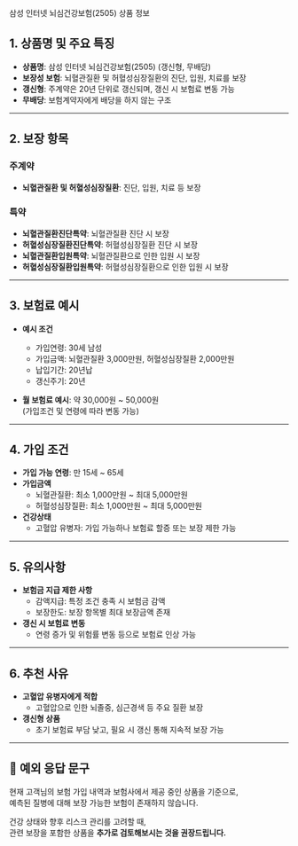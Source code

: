 삼성 인터넷 뇌심건강보험(2505) 상품 정보

## 1. 상품명 및 주요 특징

- **상품명**: 삼성 인터넷 뇌심건강보험(2505) (갱신형, 무배당)
- **보장성 보험**: 뇌혈관질환 및 허혈성심장질환의 진단, 입원, 치료를 보장
- **갱신형**: 주계약은 20년 단위로 갱신되며, 갱신 시 보험료 변동 가능
- **무배당**: 보험계약자에게 배당을 하지 않는 구조

---

## 2. 보장 항목

### 주계약

- **뇌혈관질환 및 허혈성심장질환**: 진단, 입원, 치료 등 보장

### 특약

- **뇌혈관질환진단특약**: 뇌혈관질환 진단 시 보장
- **허혈성심장질환진단특약**: 허혈성심장질환 진단 시 보장
- **뇌혈관질환입원특약**: 뇌혈관질환으로 인한 입원 시 보장
- **허혈성심장질환입원특약**: 허혈성심장질환으로 인한 입원 시 보장

---

## 3. 보험료 예시

- **예시 조건**

  - 가입연령: 30세 남성
  - 가입금액: 뇌혈관질환 3,000만원, 허혈성심장질환 2,000만원
  - 납입기간: 20년납
  - 갱신주기: 20년

- **월 보험료 예시**: 약 30,000원 ~ 50,000원  
  (가입조건 및 연령에 따라 변동 가능)

---

## 4. 가입 조건

- **가입 가능 연령**: 만 15세 ~ 65세
- **가입금액**
  - 뇌혈관질환: 최소 1,000만원 ~ 최대 5,000만원
  - 허혈성심장질환: 최소 1,000만원 ~ 최대 5,000만원
- **건강상태**
  - 고혈압 유병자: 가입 가능하나 보험료 할증 또는 보장 제한 가능

---

## 5. 유의사항

- **보험금 지급 제한 사항**
  - 감액지급: 특정 조건 충족 시 보험금 감액
  - 보장한도: 보장 항목별 최대 보장금액 존재
- **갱신 시 보험료 변동**
  - 연령 증가 및 위험률 변동 등으로 보험료 인상 가능

---

## 6. 추천 사유

- **고혈압 유병자에게 적합**
  - 고혈압으로 인한 뇌졸중, 심근경색 등 주요 질환 보장
- **갱신형 상품**
  - 초기 보험료 부담 낮고, 필요 시 갱신 통해 지속적 보장 가능

---

## 💬 예외 응답 문구

현재 고객님의 보험 가입 내역과 보험사에서 제공 중인 상품을 기준으로,  
예측된 질병에 대해 보장 가능한 보험이 존재하지 않습니다.

건강 상태와 향후 리스크 관리를 고려할 때,  
관련 보장을 포함한 상품을 **추가로 검토해보시는 것을 권장드립니다.**
